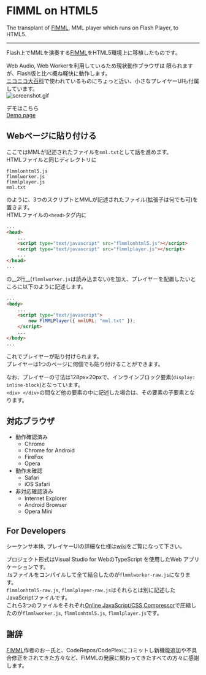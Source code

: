 # FlMML on HTML5
The transplant of [FlMML](https://flmml.codeplex.com/), MML player which runs on Flash Player, to HTML5\.

---
Flash上でMMLを演奏する[FlMML](https://flmml.codeplex.com/)をHTML5環境上に移植したものです。

Web Audio, Web Workerを利用しているため現状動作ブラウザは 限られますが、Flash版と比べ概ね軽快に動作します。  
[ニコニコ大百科](http://dic.nicovideo.jp/)で使われているものにちょっと近い、小さなプレイヤーUIも付属しています。  
![screenshot.gif](http://carborane3.github.io/FlMMLonHTML5/screenshot.gif "Screen Shot")

デモはこちら  
[Demo page](http://carborane3.github.io/FlMMLonHTML5/)

## Webページに貼り付ける
ここではMMLが記述されたファイルを`mml.txt`として話を進めます。  
HTMLファイルと同じディレクトリに
```
flmmlonhtml5.js
flmmlworker.js
flmmlplayer.js
mml.txt
```
のように、3つのスクリプトとMMLが記述されたファイル\(拡張子は何でも可\)を置きます。  
HTMLファイルの`<head>`タグ内に
```html
...
<head>
    ...
    <script type="text/javascript" src="flmmlonhtml5.js"></script>
    <script type="text/javascript" src="flmmlplayer.js"></script>
    ...
</head>
...
```
の__2行__\(`flmmlworker.js`は読み込まない\)を加え、プレイヤーを配置したいところに以下のように記述します。
```html
...
<body>
    ...
    <script type="text/javascript">
        new FlMMLPlayer({ mmlURL: "mml.txt" });
    </script>
    ...
</body>
...
```
これでプレイヤーが貼り付けられます。  
プレイヤーは1つのページに何個でも貼り付けることができます。

なお、プレイヤーの寸法は128px×20pxで、インラインブロック要素\(`display: inline-block`\)となっています。  
`<div> </div>`の間など他の要素の中に記述した場合は、その要素の子要素となります。

## 対応ブラウザ
* 動作確認済み
    * Chrome
    * Chrome for Android
    * FireFox
    * Opera
* 動作未確認
    * Safari
    * iOS Safari
* 非対応確認済み
    * Internet Explorer
    * Android Browser
    * Opera Mini

## For Developers
シーケンサ本体, プレイヤーUIの詳細な仕様は[wiki](https://github.com/carborane3/FlMMLonHTML5/wiki)をご覧になって下さい。

プロジェクト形式はVisual Studio for WebのTypeScript を使用したWeb アプリケーションです。  
\.tsファイルをコンパイルして全て結合したのが`flmmlworker-raw.js`になります。  
`flmmlonhtml5-raw.js`, `flmmlplayer-raw.js`はそれらとは別に記述したJavaScriptファイルです。  
これら3つのファイルをそれぞれ[Online JavaScript/CSS Compressor](http://refresh-sf.com/)で圧縮したのが`flmmlworker.js`, `flmmlonhtml5.js`, `flmmlplayer.js`です。

## 謝辞
[FlMML](https://flmml.codeplex.com/)作者のおー氏と、CodeRepos/CodePlexにコミットし新機能追加や不具合修正をされてきた方々など、FlMMLの発展に関わってきたすべての方々に感謝します。
